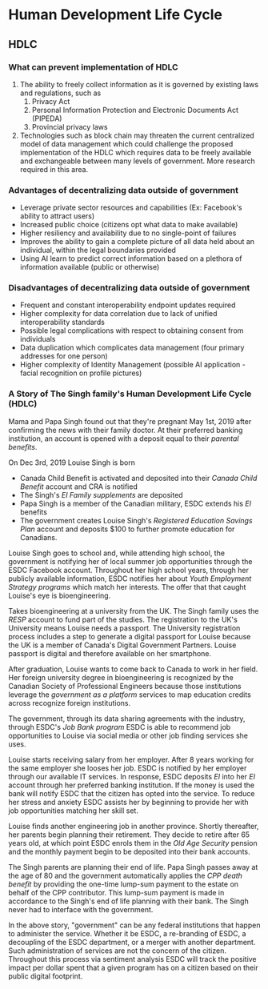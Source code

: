 # Human Development Life Cycle 
## HDLC 

### What can prevent implementation of HDLC

1. The ability to freely collect information as it is governed by existing laws and regulations, such as 
   1. Privacy Act
   1. Personal Information Protection and Electronic Documents Act (PIPEDA)
   1. Provincial privacy laws
2. Technologies such as block chain may threaten the current centralized model of data management which could challenge the proposed implementation of the HDLC which requires data to be freely available and exchangeable between many levels of government. More research required in this area. 

### Advantages of decentralizing data outside of government
- Leverage private sector resources and capabilities (Ex: Facebook's ability to attract users) 
- Increased public choice (citizens opt what data to make available) 
- Higher resiliency and availability due to no single-point of failures
- Improves the ability to gain a complete picture of all data held about an individual, within the legal boundaries provided
- Using AI learn to predict correct information based on a plethora of information available (public or otherwise) 

### Disadvantages of decentralizing data outside of government
- Frequent and constant interoperability endpoint updates required 
- Higher complexity for data correlation due to lack of unified interoperability standards  
- Possible legal complications with respect to obtaining consent from individuals
- Data duplication which complicates data management (four primary addresses for one person) 
- Higher complexity of Identity Management (possible AI application - facial recognition on profile pictures) 

### A Story of The Singh family's Human Development Life Cycle (HDLC)

Mama and Papa Singh found out that they're pregnant May 1st, 2019 after confirming the news with their family doctor. At their preferred banking institution, an account is opened with a deposit equal to their *parental benefits*. 

On Dec 3rd, 2019 Louise Singh is born
- Canada Child Benefit is activated and deposited into their *Canada Child Benefit* account and CRA is notified 
- The Singh's *EI Family supplements* are deposited 
- Papa Singh is a member of the Canadian military, ESDC extends his *EI* benefits 
- The government creates Louise Singh's *Registered Education Savings Plan* account and deposits $100 to further promote education for Canadians.

Louise Singh goes to school and, while attending high school, the government is notifying her of local summer job opportunities through the ESDC Facebook account. Throughout her high school years, through her publicly available information, ESDC notifies her about *Youth Employment Strategy programs* which match her interests. The offer that that caught Louise's eye is bioengineering. 

Takes bioengineering at a university from the UK. The Singh family uses the *RESP* account to fund part of the studies. The registration to the UK's University means Louise needs a passport. The University registration process includes a step to generate a digital passport for Louise because the UK is a member of Canada's Digital Government Partners. Louise passport is digital and therefore available on her smartphone. 

After graduation, Louise wants to come back to Canada to work in her field. Her foreign university degree in bioengineering is recognized by the Canadian Society of Professional Engineers because those institutions leverage the *government as a platform* services to map education credits across recognize foreign institutions.

The government, through its data sharing agreements with the industry, through ESDC's *Job Bank program* ESDC is able to recommend job opportunities to Louise via social media or other job finding services she uses. 

Louise starts receiving salary from her employer. After 8 years working for the same employer she looses her job. ESDC is notified by her employer through our available IT services. In response, ESDC deposits *EI* into her *EI* account through her preferred banking institution. If the money is used the bank will notify ESDC that the citizen has opted into the service. To reduce her stress and anxiety ESDC assists her by beginning to provide her with job opportunities matching her skill set.

Louise finds another engineering job in another province. Shortly thereafter, her parents begin planning their retirement. They decide to retire after 65 years old, at which point ESDC enrols them in the *Old Age Security* pension and the monthly payment begin to be deposited into their bank accounts. 

The Singh parents are planning their end of life. Papa Singh passes away at the age of 80 and the government automatically applies the *CPP death benefit* by providing the one-time lump-sum payment to the estate on behalf of the CPP contributor. This lump-sum payment is made in accordance to the Singh's end of life planning with their bank. The Singh never had to interface with the government.

In the above story, "government" can be any federal institutions that happen to administer the service. Whether it be ESDC, a re-branding of ESDC, a decoupling of the ESDC department, or a merger with another department. Such administration of services are not the concern of the citizen. Throughout this process via sentiment analysis ESDC will track the positive impact per dollar spent that a given program has on a citizen based on their public digital footprint. 
